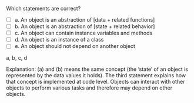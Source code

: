 <panel header="{{ icon_Q_A }} Choose the least correct statement.">

Which statements are correct?

- [ ] a. An object is an abstraction of [data + related functions]
- [ ] b. An object is an abstraction of [state + related behavior]
- [ ] c. An object can contain instance variables and methods
- [ ] d. An object is an instance of a class
- [ ] e. An object should not depend on another object

<panel type="seamless" header="{{ icon_A }} Answer" minimized>

a, b, c, d

Explanation: (a) and (b) means the same concept (the ‘state’ of an object is represented by the data values it holds). The third statement explains how that concept  is implemented at code level. Objects can interact with other objects to perform various tasks and therefore may depend on other objects.


</panel>
</panel>
